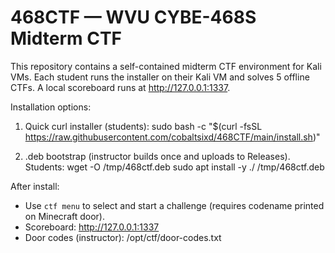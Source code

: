 # 468CTF — WVU CYBE-468S Midterm CTF

This repository contains a self-contained midterm CTF environment for Kali VMs.
Each student runs the installer on their Kali VM and solves 5 offline CTFs.
A local scoreboard runs at http://127.0.0.1:1337.

Installation options:

1. Quick curl installer (students):
   sudo bash -c "$(curl -fsSL https://raw.githubusercontent.com/cobaltsixd/468CTF/main/install.sh)"

2. .deb bootstrap (instructor builds once and uploads to Releases). Students:
   wget -O /tmp/468ctf.deb <release-url>
   sudo apt install -y ./ /tmp/468ctf.deb

After install:
- Use `ctf menu` to select and start a challenge (requires codename printed on Minecraft door).
- Scoreboard: http://127.0.0.1:1337
- Door codes (instructor): /opt/ctf/door-codes.txt

